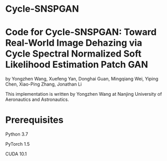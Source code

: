 # Cycle-SNSPGAN
# Code for Cycle-SNSPGAN: Toward Real-World Image Dehazing via Cycle Spectral Normalized Soft Likelihood Estimation Patch GAN

by Yongzhen Wang, Xuefeng Yan, Donghai Guan, Mingqiang Wei, Yiping Chen, Xiao-Ping Zhang, Jonathan Li

This implementation is written by Yongzhen Wang at Nanjing University of Aeronautics and Astronautics.

# Prerequisites
Python 3.7

PyTorch 1.5

CUDA 10.1
